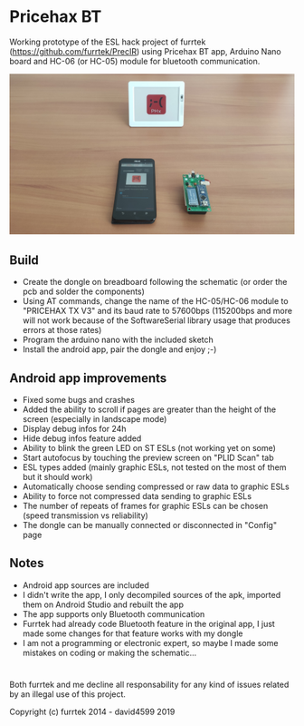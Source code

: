 # Pricehax BT
Working prototype of the ESL hack project of furrtek (https://github.com/furrtek/PrecIR) using Pricehax BT app, Arduino Nano board and HC-06 (or HC-05) module for bluetooth communication.

![PricehaxBT](PricehaxBT.jpg)

## Build
- Create the dongle on breadboard following the schematic (or order the pcb and solder the components)
- Using AT commands, change the name of the HC-05/HC-06 module to "PRICEHAX TX V3" and its baud rate to 57600bps (115200bps and more will not work because of the SoftwareSerial library usage that produces errors at those rates)
- Program the arduino nano with the included sketch
- Install the android app, pair the dongle and enjoy ;-)

## Android app improvements
- Fixed some bugs and crashes
- Added the ability to scroll if pages are greater than the height of the screen (especially in landscape mode)
- Display debug infos for 24h
- Hide debug infos feature added
- Ability to blink the green LED on ST ESLs (not working yet on some)
- Start autofocus by touching the preview screen on "PLID Scan" tab
- ESL types added (mainly graphic ESLs, not tested on the most of them but it should work)
- Automatically choose sending compressed or raw data to graphic ESLs
- Ability to force not compressed data sending to graphic ESLs
- The number of repeats of frames for graphic ESLs can be chosen (speed transmission vs reliability)
- The dongle can be manually connected or disconnected in "Config" page

## Notes
- Android app sources are included
- I didn't write the app, I only decompiled sources of the apk, imported them on Android Studio and rebuilt the app
- The app supports only Bluetooth communication
- Furrtek had already code Bluetooth feature in the original app, I just made some changes for that feature works with my dongle
- I am not a programming or electronic expert, so maybe I made some mistakes on coding or making the schematic...

#

Both furrtek and me decline all responsability for any kind of issues related by an illegal use of this project.

Copyright (c) furrtek 2014 - david4599 2019